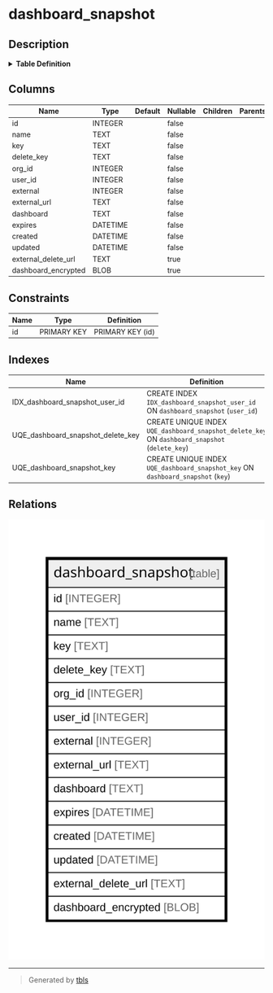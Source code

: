 # dashboard_snapshot

## Description

<details>
<summary><strong>Table Definition</strong></summary>

```sql
CREATE TABLE `dashboard_snapshot` (
`id` INTEGER PRIMARY KEY AUTOINCREMENT NOT NULL
, `name` TEXT NOT NULL
, `key` TEXT NOT NULL
, `delete_key` TEXT NOT NULL
, `org_id` INTEGER NOT NULL
, `user_id` INTEGER NOT NULL
, `external` INTEGER NOT NULL
, `external_url` TEXT NOT NULL
, `dashboard` TEXT NOT NULL
, `expires` DATETIME NOT NULL
, `created` DATETIME NOT NULL
, `updated` DATETIME NOT NULL
, `external_delete_url` TEXT NULL, `dashboard_encrypted` BLOB NULL)
```

</details>

## Columns

| Name | Type | Default | Nullable | Children | Parents | Comment |
| ---- | ---- | ------- | -------- | -------- | ------- | ------- |
| id | INTEGER |  | false |  |  |  |
| name | TEXT |  | false |  |  |  |
| key | TEXT |  | false |  |  |  |
| delete_key | TEXT |  | false |  |  |  |
| org_id | INTEGER |  | false |  |  |  |
| user_id | INTEGER |  | false |  |  |  |
| external | INTEGER |  | false |  |  |  |
| external_url | TEXT |  | false |  |  |  |
| dashboard | TEXT |  | false |  |  |  |
| expires | DATETIME |  | false |  |  |  |
| created | DATETIME |  | false |  |  |  |
| updated | DATETIME |  | false |  |  |  |
| external_delete_url | TEXT |  | true |  |  |  |
| dashboard_encrypted | BLOB |  | true |  |  |  |

## Constraints

| Name | Type | Definition |
| ---- | ---- | ---------- |
| id | PRIMARY KEY | PRIMARY KEY (id) |

## Indexes

| Name | Definition |
| ---- | ---------- |
| IDX_dashboard_snapshot_user_id | CREATE INDEX `IDX_dashboard_snapshot_user_id` ON `dashboard_snapshot` (`user_id`) |
| UQE_dashboard_snapshot_delete_key | CREATE UNIQUE INDEX `UQE_dashboard_snapshot_delete_key` ON `dashboard_snapshot` (`delete_key`) |
| UQE_dashboard_snapshot_key | CREATE UNIQUE INDEX `UQE_dashboard_snapshot_key` ON `dashboard_snapshot` (`key`) |

## Relations

![er](dashboard_snapshot.svg)

---

> Generated by [tbls](https://github.com/k1LoW/tbls)
